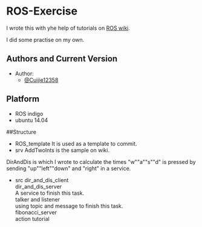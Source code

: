 # ROS-Exercise
I wrote this with yhe help of tutorials on [ROS wiki](http://wiki.ros.org/ROS/Tutorials).

I did some practise on my own.
## Authors and Current Version
* Author:
  - [@Cuijie12358](https://github.com/Cuijie12358)<br/>
## Platform
- ROS indigo
- ubuntu 14.04
 
##Structure
* ROS_template
It is used as a template to commit.
* srv
AddTwoInts is the sample on wiki.

DirAndDis is which I wrote to calculate the times "w""a""s""d" is pressed by sending "up""left""down" and "right" in a service.
* src
dir_and_dis_client<br/>
dir_and_dis_server<br/>
  A service to finish this task.<br/>
talker and listener<br/>
  using topic and message to finish this task.<br/>
fibonacci_server<br/>
  action tutorial<br/>
